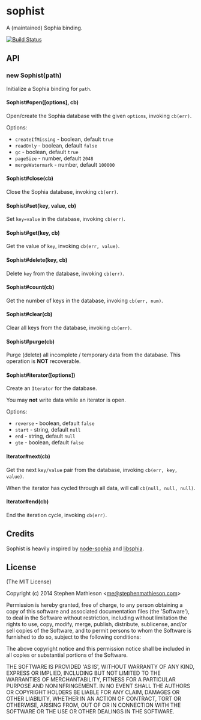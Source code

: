 
# sophist

  A (maintained) Sophia binding.

[![Build Status](https://travis-ci.org/stephenmathieson/node-sophist.png?branch=master)](https://travis-ci.org/stephenmathieson/node-sophist)

## API

### new Sophist(path)

  Initialize a Sophia binding for `path`.

#### Sophist#open([options], cb)

  Open/create the Sophia database with the given `options`, invoking `cb(err)`.

  Options:

  * `createIfMissing` - boolean, default `true`
  * `readOnly` - boolean, default `false`
  * `gc` - boolean, default `true`
  * `pageSize` - number, default `2048`
  * `mergeWatermark` - number, default `100000`

#### Sophist#close(cb)

  Close the Sophia database, invoking `cb(err)`.

#### Sophist#set(key, value, cb)

  Set `key=value` in the database, invoking `cb(err)`.

#### Sophist#get(key, cb)

  Get the value of `key`, invoking `cb(err, value)`.

#### Sophist#delete(key, cb)

  Delete `key` from the database, invoking `cb(err)`.

#### Sophist#count(cb)

  Get the number of keys in the database, invoking `cb(err, num)`.

#### Sophist#clear(cb)

  Clear all keys from the database, invoking `cb(err)`.

#### Sophist#purge(cb)

  Purge (delete) all incomplete / temporary data from the database.  This operation is **NOT** recoverable.

#### Sophist#iterator([options])

  Create an `Iterator` for the database.

  You may **not** write data while an iterator is open.

  Options:

  * `reverse` - boolean, default `false`
  * `start` - string, default `null`
  * `end` - string, default `null`
  * `gte` - boolean, default `false`

#### Iterator#next(cb)

  Get the next `key/value` pair from the database, invoking `cb(err, key, value)`.

  When the iterator has cycled through all data, will call `cb(null, null, null)`.

#### Iterator#end(cb)

  End the iteration cycle, invoking `cb(err)`.

## Credits

  Sophist is heavily inspired by [node-sophia](https://github.com/mmalecki/node-sophia) and [libsphia](https://github.com/sphia/libsphia).

## License 

(The MIT License)

Copyright (c) 2014 Stephen Mathieson &lt;me@stephenmathieson.com&gt;

Permission is hereby granted, free of charge, to any person obtaining
a copy of this software and associated documentation files (the
'Software'), to deal in the Software without restriction, including
without limitation the rights to use, copy, modify, merge, publish,
distribute, sublicense, and/or sell copies of the Software, and to
permit persons to whom the Software is furnished to do so, subject to
the following conditions:

The above copyright notice and this permission notice shall be
included in all copies or substantial portions of the Software.

THE SOFTWARE IS PROVIDED 'AS IS', WITHOUT WARRANTY OF ANY KIND,
EXPRESS OR IMPLIED, INCLUDING BUT NOT LIMITED TO THE WARRANTIES OF
MERCHANTABILITY, FITNESS FOR A PARTICULAR PURPOSE AND NONINFRINGEMENT.
IN NO EVENT SHALL THE AUTHORS OR COPYRIGHT HOLDERS BE LIABLE FOR ANY
CLAIM, DAMAGES OR OTHER LIABILITY, WHETHER IN AN ACTION OF CONTRACT,
TORT OR OTHERWISE, ARISING FROM, OUT OF OR IN CONNECTION WITH THE
SOFTWARE OR THE USE OR OTHER DEALINGS IN THE SOFTWARE.